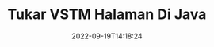 ---
############################# Static ############################
layout: "auto-gen-merger"
date: 2022-09-19T14:18:24
draft: false
otherformats: epub html mht mhtml odp ods odt one otp ott pdf pps ppsx ppt pptx rtf

############################# Head ############################
head_title: "Tukar & Tukarkan VSTM Halaman di Java"
head_description: "Tukar & Tukar posisi dua halaman dalam file VSTM di Java menggunakan API penggabungan dokumen."

############################# Header ############################
title: "Tukar VSTM Halaman Di Java"
description: "Tukar VSTM Halaman dengan beberapa baris kode Java."
bg_image: "https://cms.admin.containerize.com/templates/aspose/App_Themes/V3/images/bg/header1.png"
bg_overlay: false
button:
    enable: true
    icon: "fas fa-arrow-down"
    label: "Unduh Uji Coba Gratis"
    link: "https://downloads.groupdocs.com/merger/java"

############################# SubMenu ############################
submenu:
    enable: true

    left:
        img_alt: "GroupDocs.Merger for Java"
        image: "https://cms.admin.containerize.com/templates/groupdocs/images/product-logos/90x90-noborder/groupdocs-merger-java.png"
        product: "GroupDocs.Merger"
        platform: "Java"

    middle:
        button:

            # button loop
            - link: "https://apireference.groupdocs.com/merger/java"
              text: "Referensi API"

            # button loop
            - link: "https://github.com/groupdocs-merger"
              text: "Contoh Kode"

            # button loop
            - link: "https://products.groupdocs.app/merger/family"
              text: "Demo Langsung"

            # button loop
            - link: "https://purchase.groupdocs.com/pricing/merger/java"
              text: "Harga"

    right:
        link_download: "https://downloads.groupdocs.com/merger"
        link_learn: "https://docs.groupdocs.com/merger/java"
        link_buy: "https://purchase.groupdocs.com"

############################# About ############################
about:
    enable: true
    title: "Tentang GroupDocs.Merger for Java API"
    content: |
        [GroupDocs.Merger for Java](/id/merger/java/) menawarkan solusi sederhana untuk menggabungkan & memisahkan berbagai format dokumen dengan aman termasuk PDF, Microsoft Office (Word, Excel, PowerPoint , OneNote), OpenDocument, HTML, gambar, dan banyak lainnya dalam aplikasi Java. Dengan menambahkan hanya beberapa baris kode, lakukan beberapa operasi dokumen seperti memindahkan, menghapus, memutar, menukar, mengekstrak, atau mengubah orientasi halaman di dalam dokumen. API penggabungan dokumen juga mendukung pratinjau halaman dokumen sebagai gambar untuk menganalisis struktur dokumen, pemformatan, dan konten pada halaman.
        
        GroupDocs.Merger API adalah pilihan tepat untuk solusi perusahaan yang membutuhkan fitur pertukaran halaman file. API ini didukung dengan baik di semua sistem operasi dan platform utama termasuk J2SE 7.0 (1.7), J2SE 8.0 (1.8), Java 10.

############################# Steps ############################
steps:
    enable: true
    title_left: "Tukar VSTM Halaman File di Java"
    content_left: |
        [GroupDocs.Merger for Java](/id/merger/java/) memudahkan pengembang Java untuk menukar halaman dalam file VSTM dengan menerapkan beberapa langkah mudah .
        
        * Inisialisasi **SwapOptions** untuk menentukan nomor halaman yang akan ditukar.
        * Buat instance baru **Merger** dan teruskan jalur dokumen sumber sebagai parameter konstruktor.
        * Panggil **swapPages** dan teruskan objek **SwapOptions**.
        * Panggil **save** dan tentukan jalur file untuk menyimpan dokumen yang dihasilkan.

    title_right: "Persyaratan sistem"
    content_right: |
        GroupDocs.Merger for Java API didukung di semua platform dan sistem operasi utama. Sebelum menjalankan kode di bawah ini, pastikan Anda telah menginstal prasyarat berikut di sistem Anda.

        * Sistem Operasi: Microsoft Windows, Linux, MacOS
        * Lingkungan Pengembangan: NetBeans, IntelliJ IDEA, Eclipse
        * Kerangka kerja: J2SE 7.0 (1.7), J2SE 8.0 (1.8), Java 10
        * Unduh versi terbaru GroupDocs.Merger for Java dari [Maven](https://repository.groupdocs.com/webapp/#/artifacts/browse/tree/General/repo/com/groupdocs/groupdocs-merger)
         
    code: |
     {{% merger/additional-styles %}}
     {{< merger/code-merger title="Cara menukar halaman file VSTM menggunakan kode contoh Java">}}

        ```java    
        // Tukar halaman file VSTM menggunakan GroupDocs.Merger API
        int pageNumber1 = 6;
        int pageNumber2 = 1;

        // Inisialisasi kelas SwapOptions untuk menentukan nomor halaman yang akan ditukar
        SwapOptions swapOptions = new SwapOptions(pageNumber2, pageNumber1);

        // Instansiasi Penggabungan dengan dokumen masukan VSTM
        Merger merger = new Merger("input.vstm");

        // Panggil metode SwapPages dan berikan objek SwapOptions ke sana
        merger.swapPages(swapOptions);
    
        // Panggil metode Simpan dan berikan jalur file yang diinginkan untuk menyimpan dokumen keluaran
        merger.save("output.vstm");
        ```
     {{< /merger/code-merger >}}

############################# Demos ############################
demos:
    enable: true
    title: "Demo Langsung - Tukar VSTM Halaman File Online"
    content: |
       Tukar halaman file VSTM sekarang juga dengan mengunjungi situs web [GroupDocs.Merger Live Demo](https://products.groupdocs.app/splitter/swap-pages/vstm).
       Demo langsung memiliki manfaat sebagai berikut.
        
############################# About Formats ############################
about_formats:
    enable: true

############################# More Formats ############################
more_formats:
    enable: true
    title: "Tukar Halaman dari Format File Lain"
    content: |
        Java mendokumentasikan penggabungan & API pemisahan untuk format file dan gambar. Tukar beberapa format file populer seperti yang dinyatakan di bawah ini.

############################# Back to top ###############################
back_to_top:
    enable: true
---